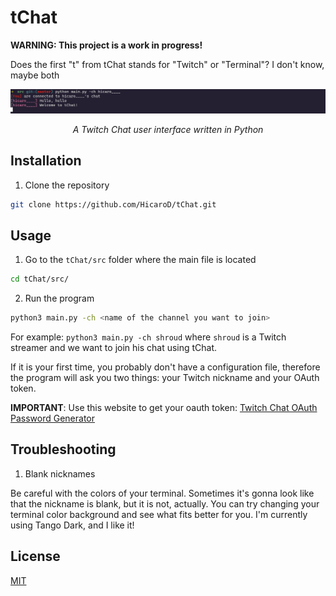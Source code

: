 # tChat
**WARNING: This project is a work in progress!**

Does the first "t" from tChat stands for "Twitch" or "Terminal"? I don't know, maybe both

<div align="center">
 <img src="./img/new_version.png">
 <p> <i> A Twitch Chat user interface written in Python </i> </p>
</div>

## Installation

1. Clone the repository
```bash
git clone https://github.com/HicaroD/tChat.git
```

## Usage

1. Go to the `tChat/src` folder where the main file is located
```bash
cd tChat/src/
```

2. Run the program
```bash
python3 main.py -ch <name of the channel you want to join>
```

For example: `python3 main.py -ch shroud` where `shroud` is a Twitch streamer and we want to join his chat using tChat.

If it is your first time, you probably don't have a configuration file, therefore the program will ask you two things: your Twitch nickname and your OAuth token.

**IMPORTANT**: Use this website to get your oauth token: [Twitch Chat OAuth Password Generator](https://twitchapps.com/tmi/)

## Troubleshooting

1. Blank nicknames

Be careful with the colors of your terminal. Sometimes it's gonna look like that the nickname is blank, but it is not, actually. You can try changing your terminal color background and see what fits better for you. I'm currently using Tango Dark, and I like it!

## License
[MIT](./LICENSE)
